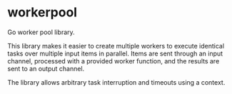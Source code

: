 # workerpool
Go worker pool library.

This library makes it easier to create multiple workers to execute identical tasks over multiple input items
in parallel. Items are sent through an input channel, processed with a provided worker function, and the results
are sent to an output channel.

The library allows arbitrary task interruption and timeouts using a context.
